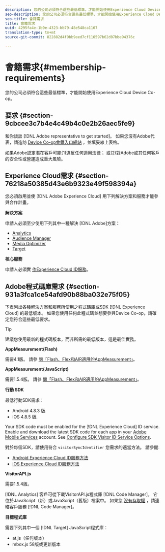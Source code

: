 ```yaml
---
description: 您的公司必須符合這些最低標準，才能開始使用Experience Cloud Device Co-op。
seo-description: 您的公司必須符合這些最低標準，才能開始使用Experience Cloud Device Co-op。
seo-title: 會籍需求
title: 會籍需求
uuid: 4295fa4e-1b9e-4323-bb79-48e548ca1167
translation-type: tm+mt
source-git-commit: 822882d4f9bb9eed7cf116597b62d07bbe94376c

---
```



# 會籍需求{#membership-requirements}

您的公司必須符合這些最低標準，才能開始使用Experience Cloud Device Co-op。

## 要求 {#section-9cbcee3c7b4e4c49b4c0e2b26aec5fe9}

和你談談 [!DNL Adobe representative to get started]。 如果您沒有Adobe代表，請造訪 [Device Co-op會籍入口網站](http://landing.adobe.com/en/na/events/summit/275658-summit-co-op.html) ，並填妥線上表格。

如果Adobe認定潛在客戶可能(1)違反任何適用法律； 或(2)對Adobe或其任何客戶的安全性或營運造成重大風險。

## Experience Cloud需求 {#section-76218a50385d43e6b9323e49f598394a}

您必須啟用並使 [!DNL Adobe Experience Cloud] 用下列解決方案和服務才能參與合作計畫。

**解決方案**

申請人必須至少使用下列其中一種解決 [!DNL Adobe]方案：

* [Analytics](http://www.adobe.com/tw/marketing-cloud/web-analytics.html)
* [Audience Manager](http://www.adobe.com/tw/marketing-cloud/data-management-platform.html)
* [Media Optimizer](http://www.adobe.com/marketing-cloud/online-advertising-management.html)
* [Target](http://www.adobe.com/tw/marketing-cloud/testing-targeting.html)

**核心服務**

申請人必須實 [作Experience Cloud ID服務](https://docs.adobe.com/content/help/zh-Hant/id-service/using/home.html)。

## Adobe程式碼庫需求 {#section-931a3fca1ce54afd90b88ba032e75f05}

下表列出各種解決方案和服務所使用之程式碼庫或SDK [!DNL Experience Cloud] 的最低版本。 如果您使用任何此程式碼並想要參與Device Co-op，請確定您符合這些最低要求。

>[!TIP]
>
>建議您使用最新的程式碼版本，而非所需的最低版本，這是最佳實務。

**AppMeasurement(Flash)**

需要4.1版。 請參 [閱「Flash、Flex和AIR適用的AppMeasurement」](https://github.com/AdobeDocs/analytics-1.4-apis/blob/master/docs/data-insertion-api/index.md)。

**AppMeasurement(JavaScript)**

需要1.5.4版。 請參 [閱「Flash、Flex和AIR適用的AppMeasurement」](https://docs.adobe.com/content/help/en/analytics/implementation/js/migrate-from-hcode.html)。

**行動 SDK**

最低行動SDK需求：

* Android 4.8.3 版.
* iOS 4.8.5 版.

Your SDK code must be enabled for the [!DNL Experience Cloud] ID service. Enable and download the latest SDK code for each app in your [Adobe Mobile Services](https://mobilemarketing.adobe.com/) account. See [Configure SDK Visitor ID Service Options](https://docs.adobe.com/content/help/en/mobile-services/using/manage-app-settings-ug/configuring-app/t-config-visitor.html).

對於每個SDK，請使用符合 `visitorSyncIdentifier` 您需求的適當方法。 請參閱:

* [Android Experience Cloud ID服務方法](https://docs.adobe.com/content/help/en/mobile-services/android/experience-cloud-android/mcvid.html)
* [iOS Experience Cloud ID服務方法](https://docs.adobe.com/content/help/en/mobile-services/ios/exp-cloud-ios/mcvid.html)

**VisitorAPI.js**

需要1.5.4版。

[!DNL Analytics] 客戶可從下載VisitorAPI.js程式庫 [!DNL Code Manager]。 它位於JavaScript（新）或JavaScript（舊版）檔案中。 如果您 [沒有存取權](https://helpx.adobe.com/tw/marketing-cloud/contact-support.html) ，請連絡客戶服務 [!DNL Code Manager]。

**目標程式庫**

需要下列其中一個 [!DNL Target] JavaScript程式庫：

* at.js（任何版本）
* mbox.js 58版或更新版本


